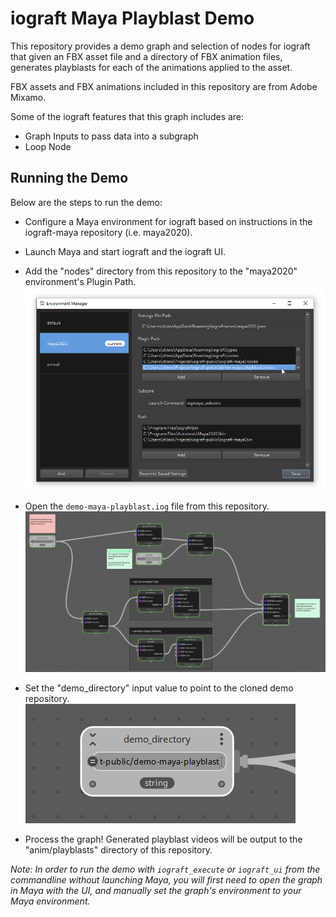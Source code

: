 # iograft Maya Playblast Demo

This repository provides a demo graph and selection of nodes for iograft that given an FBX asset file and a directory of FBX animation files, generates playblasts for each of the animations applied to the asset.

FBX assets and FBX animations included in this repository are from Adobe Mixamo.

Some of the iograft features that this graph includes are:
- Graph Inputs to pass data into a subgraph
- Loop Node

## Running the Demo

Below are the steps to run the demo:

- Configure a Maya environment for iograft based on instructions in the iograft-maya repository (i.e. maya2020).
- Launch Maya and start iograft and the iograft UI.
- Add the "nodes" directory from this repository to the "maya2020" environment's Plugin Path.
![Updating the maya environment Plugin path](images/environment_manager.png)

- Open the `demo-maya-playblast.iog` file from this repository.
![The loaded graph](images/loaded_graph.png)

- Set the "demo_directory" input value to point to the cloned demo repository.
![Set the demo_directory](images/demo_directory.png)

- Process the graph! Generated playblast videos will be output to the "anim/playblasts" directory of this repository.

_Note: In order to run the demo with `iograft_execute` or `iograft_ui` from the commandline without launching Maya, you will first need to open the graph in Maya with the UI, and manually set the graph's environment to your Maya environment._
